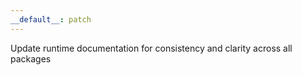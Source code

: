 ```yaml
---
__default__: patch
---
```


Update runtime documentation for consistency and clarity across all packages

